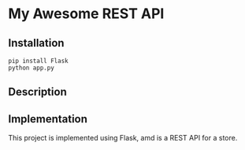 # My Awesome REST API

## Installation
```
pip install Flask
python app.py
```

## Description

## Implementation

This project is implemented using Flask, amd is a REST API for a store.
